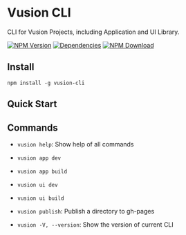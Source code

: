 # Vusion CLI

CLI for Vusion Projects, including Application and UI Library.

[![NPM Version][npm-img]][npm-url]
[![Dependencies][david-img]][david-url]
[![NPM Download][download-img]][download-url]

[npm-img]: http://img.shields.io/npm/v/vusion-cli.svg?style=flat-square
[npm-url]: http://npmjs.org/package/vusion-cli
[david-img]: http://img.shields.io/david/vusion/vusion-cli.svg?style=flat-square
[david-url]: https://david-dm.org/vusion/vusion-cli
[download-img]: https://img.shields.io/npm/dm/vusion-cli.svg?style=flat-square
[download-url]: https://npmjs.org/package/vusion-cli

## Install

```shell
npm install -g vusion-cli
```

## Quick Start

## Commands

- `vusion help`: Show help of all commands

- `vusion app dev`
- `vusion app build`
- `vusion ui dev`
- `vusion ui build`
- `vusion publish`: Publish a directory to gh-pages

- `vusion -V, --version`: Show the version of current CLI
